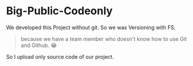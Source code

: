# Big-Public-Codeonly
We developed this Project without git. So we was Versioning with FS.
> because we have a team member who doesn't know how to use Git and Github. 😂


So I upload only source code of our project.

